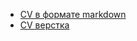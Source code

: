 * [CV в формате markdown](https://Chekan-Liza.github.io/rsschool-cv/cv.md)
* [CV верстка](https://Chekan-Liza.github.io/rsschool-cv/)
